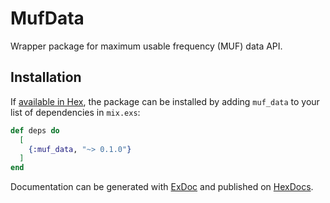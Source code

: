 # MufData

Wrapper package for maximum usable frequency (MUF) data API.

## Installation

If [available in Hex](https://hex.pm/docs/publish), the package can be installed
by adding `muf_data` to your list of dependencies in `mix.exs`:

```elixir
def deps do
  [
    {:muf_data, "~> 0.1.0"}
  ]
end
```

Documentation can be generated with [ExDoc](https://github.com/elixir-lang/ex_doc)
and published on [HexDocs](https://hexdocs.pm).

